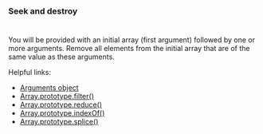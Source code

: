 ### Seek and destroy

#

You will be provided with an initial array (first argument) followed by one or more arguments. Remove all elements from the initial array that are of the same value as these arguments.

Helpful links:

- [Arguments object](https://developer.mozilla.org/en-US/docs/Web/JavaScript/Reference/Functions/arguments)
- [Array.prototype.filter()](https://developer.mozilla.org/en-US/docs/Web/JavaScript/Reference/Global_Objects/Array/filter)
- [Array.prototype.reduce()](https://developer.mozilla.org/en-US/docs/Web/JavaScript/Reference/Global_Objects/Array/reduce)
- [Array.prototype.indexOf()](https://developer.mozilla.org/en-US/docs/Web/JavaScript/Reference/Global_Objects/Array/indexOf)
- [Array.prototype.splice()](https://developer.mozilla.org/en-US/docs/Web/JavaScript/Reference/Global_Objects/Array/splice)

